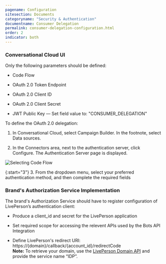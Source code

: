 ```yaml
---
pagename: Configuration
sitesection: Documents
categoryname: "Security & Authentication"
documentname: Consumer Delegation
permalink: consumer-delegation-configuration.html
order: 2
indicator: both
---
```


### Conversational Cloud UI

Only the following parameters should be defined:

*	Code Flow

*	OAuth 2.0 Token Endpoint

*	OAuth 2.0 Client ID

*	OAuth 2.0 Client Secret

* 	JWT Public Key — Set field value to: "CONSUMER_DELEGATION"  

To define the OAuth 2.0 delegation:

1.	In Conversational Cloud, select Campaign Builder. In the footnote, select Data sources.

2.	In the Connectors area, next to the authentication server, click Configure. The Authentication Server page is displayed.

![Selecting Code Flow](img/authenticationserver.png)

{:start="3"}
3.	From the dropdown menu, select your preferred authentication method, and then complete the required fields

### Brand's Authorization Service Implementation

The brand's Authorization Service should have to register configuration of LivePerson’s authentication client:

*	Produce a client_id and secret for the LivePerson application

*	Set required scope for accessing the relevent APIs used by the Bots API Integration

*	Define LivePerson's redirect URI: https://{domain}/callback/{account_id}/redirectCode  
	**Note:** To retrieve your domain, use the [LivePerson Domain API](agent-domain-domain-api.html) and provide the service name “IDP”.
